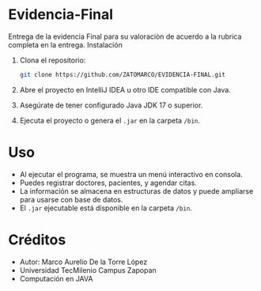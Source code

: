 # Evidencia-Final
Entrega de la evidencia Final para su valoraciòn de acuerdo a la rubrica completa en la entrega.
Instalación

1. Clona el repositorio:
   ```bash
   git clone https://github.com/ZATOMARCO/EVIDENCIA-FINAL.git
   ```

2. Abre el proyecto en IntelliJ IDEA u otro IDE compatible con Java.

3. Asegúrate de tener configurado Java JDK 17 o superior.

4. Ejecuta el proyecto o genera el `.jar` en la carpeta `/bin`.

# Uso

- Al ejecutar el programa, se muestra un menú interactivo en consola.
- Puedes registrar doctores, pacientes, y agendar citas.
- La información se almacena en estructuras de datos y puede ampliarse para usarse con base de datos.
- El `.jar` ejecutable está disponible en la carpeta `/bin`.

# Créditos

- Autor: Marco Aurelio De la Torre López
- Universidad TecMilenio Campus Zapopan
- Computación en JAVA

